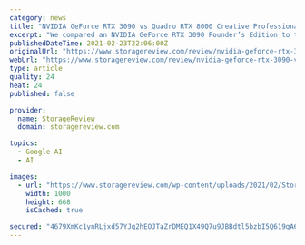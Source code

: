 ```yaml
---
category: news
title: "NVIDIA GeForce RTX 3090 vs Quadro RTX 8000 Creative Professional Review"
excerpt: "We compared an NVIDIA GeForce RTX 3090 Founder’s Edition to the NVIDIA Quadro RTX 8000, the (former) king of NVIDIA’s workstation line."
publishedDateTime: 2021-02-23T22:06:00Z
originalUrl: "https://www.storagereview.com/review/nvidia-geforce-rtx-3090-vs-quadro-rtx-8000-creative-professional-review"
webUrl: "https://www.storagereview.com/review/nvidia-geforce-rtx-3090-vs-quadro-rtx-8000-creative-professional-review"
type: article
quality: 24
heat: 24
published: false

provider:
  name: StorageReview
  domain: storagereview.com

topics:
  - Google AI
  - AI

images:
  - url: "https://www.storagereview.com/wp-content/uploads/2021/02/StorageReview-NVIDIA-RTX-3090-Group.jpg"
    width: 1000
    height: 668
    isCached: true

secured: "4679XmKc1ynRLjxd57YJq2hEOJTaZrDMEQ1X49Q7u9JBBdtl5bzbI5Q619qA6WOQ5lXkKxYH0rPknfzY7a4R8JMOziOGYOLPWvnL3eNJEaaItf7lIeXzWrDUQrAl89gl2D+xPLVOwcqoxXFuY/+opqT2msEH4c3W1VINLbKq4C76bWm1cxFnJkBwDz2hMVfJtswCSBAT9IPJP6roFfarBsC9iQ6ui97BS3tqv0gjWMIP0cCs/FyD//xv87yX8obpeWNOhRUzQD3kPZcB1edwAd6a39eXAYI5xQJQwbOiATDDEU+VVIbJbLZTFCnzjDGUJ5RRm9vcvyK1XET5rxigPMaeaxAL8VBzCma+MI/kY4o=;1FM3he3XTipzpQl/PbNUXA=="
---
```


